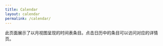 ```yaml
---
title: Calendar
layout: calendar
permalink: /calendar/
---
```


此页面展示了以月视图呈现的时间表条目。点击日历中的条目可以访问对应的详情页。